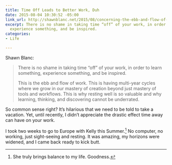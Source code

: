 ```yaml
---
title: Time Off Leads to Better Work, Duh
date: 2015-08-04 10:30:52 -05:00
link_url: http://shawnblanc.net/2015/08/concerning-the-ebb-and-flow-of-work/
excerpt: There is no shame in taking time “off” of your work, in order to learn something,
  experience something, and be inspired.
categories:
- Life

---
```


Shawn Blanc:

> There is no shame in taking time “off” of your work, in order to learn something, experience something, and be inspired.
>
> This is the ebb and flow of work. This is having multi-year cycles where we grow in our mastery of creation beyond just mastery of tools and workflows. This is why resting well is so valuable and why learning, thinking, and discovering cannot be underrated.

So common sense right? It’s hilarious that we need to be told to take a vacation. Yet, until recently, I didn’t appreciate the drastic effect time away can have on your work.

I took two weeks to go to Europe with Kelly this Summer.[^1] No computer, no working, just sight-seeing and resting. It was amazing, my horizons were widened, and I came back ready to kick butt.

[^1]:	She truly brings balance to my life. Goodness.
